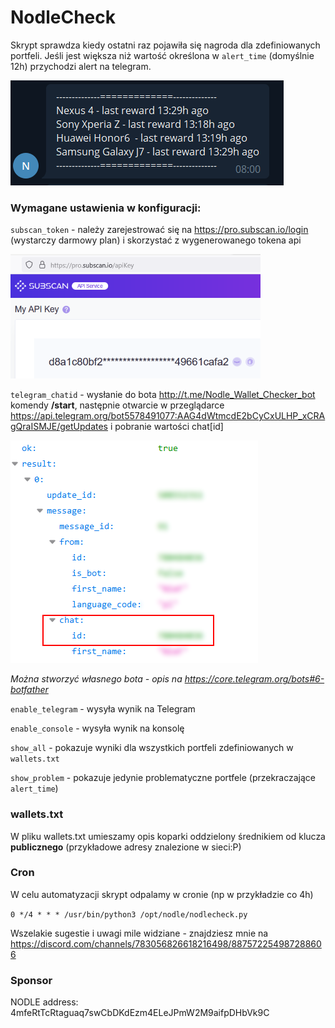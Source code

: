 # NodleCheck

Skrypt sprawdza kiedy ostatni raz pojawiła się nagroda dla zdefiniowanych portfeli. Jeśli jest większa niż wartość określona w `alert_time` (domyślnie 12h) przychodzi alert na telegram.

![Telegram Output](doc/bot_output.png)


### Wymagane ustawienia w konfiguracji:
`subscan_token` - należy zarejestrować się na https://pro.subscan.io/login (wystarczy darmowy plan) i skorzystać z wygenerowanego tokena api 

![subscan api key](doc/subscan.png)

`telegram_chatid` - wysłanie do bota http://t.me/Nodle_Wallet_Checker_bot komendy **/start**, następnie otwarcie w przeglądarce https://api.telegram.org/bot5578491077:AAG4dWtmcdE2bCyCxULHP_xCRAgQraISMJE/getUpdates i pobranie wartości chat[id] 

![chat_id](doc/chat_id.png)

*Można stworzyć własnego bota - opis na https://core.telegram.org/bots#6-botfather*

`enable_telegram` - wysyła wynik na Telegram 

`enable_console` - wysyła wynik na konsolę

`show_all` - pokazuje wyniki dla wszystkich portfeli zdefiniowanych w `wallets.txt`

`show_problem` - pokazuje jedynie problematyczne portfele (przekraczające `alert_time`)

### wallets.txt
W pliku wallets.txt umieszamy opis koparki oddzielony średnikiem od klucza **publicznego** (przykładowe adresy znalezione w sieci:P)


### Cron
W celu automatyzacji skrypt odpalamy w cronie (np w przykładzie co 4h)

`0 */4 * * * /usr/bin/python3 /opt/nodle/nodlecheck.py`


Wszelakie sugestie i uwagi mile widziane - znajdziesz mnie na https://discord.com/channels/783056826618216498/887572254987288606 


### Sponsor

NODLE address: 4mfeRtTcRtaguaq7swCbDKdEzm4ELeJPmW2M9aifpDHbVk9C
